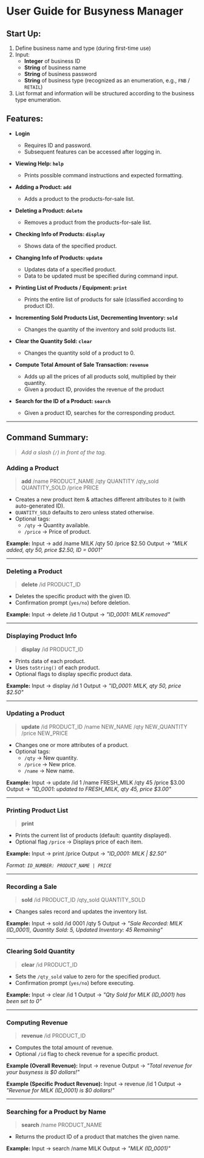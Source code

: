 <!-- @@author amirhusaini06 -->
# User Guide for Busyness Manager

## Start Up:
1. Define business name and type (during first-time use)
2. Input:
    - **Integer** of business ID
    - **String** of business name
    - **String** of business password
    - **String** of business type (recognized as an enumeration, e.g., `FNB` / `RETAIL`)
3. List format and information will be structured according to the business type enumeration.

## Features:
- **Login**
    - Requires ID and password.
    - Subsequent features can be accessed after logging in.

- **Viewing Help: `help`**
    - Prints possible command instructions and expected formatting.

- **Adding a Product: `add`**
    - Adds a product to the products-for-sale list.

- **Deleting a Product: `delete`**
    - Removes a product from the products-for-sale list.

- **Checking Info of Products: `display`**
    - Shows data of the specified product.

- **Changing Info of Products: `update`**
    - Updates data of a specified product.
    - Data to be updated must be specified during command input.

- **Printing List of Products / Equipment: `print`**
    - Prints the entire list of products for sale (classified according to product ID).

- **Incrementing Sold Products List, Decrementing Inventory: `sold`**
    - Changes the quantity of the inventory and sold products list.

- **Clear the Quantity Sold: `clear`**
    - Changes the quantity sold of a product to 0.

- **Compute Total Amount of Sale Transaction: `revenue`**
    - Adds up all the prices of all products sold, multiplied by their quantity.
    - Given a product ID, provides the revenue of the product

- **Search for the ID of a Product: `search`**
    - Given a product ID, searches for the corresponding product.

---

## Command Summary:
> *Add a slash (`/`) in front of the tag.*

### **Adding a Product**
> **add** /name PRODUCT_NAME /qty QUANTITY /qty_sold QUANTITY_SOLD /price PRICE

- Creates a new product item & attaches different attributes to it (with auto-generated ID).
- `QUANTITY_SOLD` defaults to zero unless stated otherwise.
- Optional tags:
    - `/qty` → Quantity available.
    - `/price` → Price of product.

**Example:**
Input -> add /name MILK /qty 50 /price $2.50
Output -> _"MILK added, qty 50, price $2.50, ID = 0001"_

---

### **Deleting a Product**
> **delete** /id PRODUCT_ID

- Deletes the specific product with the given ID.
- Confirmation prompt (`yes/no`) before deletion.

**Example:**
Input -> delete /id 1
Output -> _"ID_0001: MILK removed"_

---

### **Displaying Product Info**
> **display** /id PRODUCT_ID

- Prints data of each product.
- Uses `toString()` of each product.
- Optional flags to display specific product data.

**Example:**
Input -> display /id 1
Output -> _"ID_0001: MILK, qty 50, price $2.50"_

---

### **Updating a Product**
> **update** /id PRODUCT_ID /name NEW_NAME /qty NEW_QUANTITY /price NEW_PRICE

- Changes one or more attributes of a product.
- Optional tags:
    - `/qty` → New quantity.
    - `/price` → New price.
    - `/name` → New name.

**Example:**
Input -> update /id 1 /name FRESH_MILK /qty 45 /price $3.00
Output -> _"ID_0001: updated to FRESH_MILK, qty 45, price $3.00"_

---

### **Printing Product List**
> **print**

- Prints the current list of products (default: quantity displayed).
- Optional flag `/price` → Displays price of each item.

**Example:**
Input -> print /price
Output -> _"ID_0001: MILK | $2.50"_

_Format: `ID_NUMBER: PRODUCT_NAME | PRICE`_

---

### **Recording a Sale**
> **sold** /id PRODUCT_ID /qty_sold QUANTITY_SOLD

- Changes sales record and updates the inventory list.

**Example:**
Input -> sold /id 0001 /qty 5
Output -> _"Sale Recorded: MILK (ID_0001), Quantity Sold: 5, Updated Inventory: 45 Remaining"_

---

### **Clearing Sold Quantity**
> **clear** /id PRODUCT_ID

- Sets the `/qty_sold` value to zero for the specified product.
- Confirmation prompt (`yes/no`) before executing.

**Example:**
Input -> clear /id 1
Output -> _"Qty Sold for MILK (ID_0001) has been set to 0"_

---

### **Computing Revenue**
> **revenue** /id PRODUCT_ID

- Computes the total amount of revenue.
- Optional `/id` flag to check revenue for a specific product.

**Example (Overall Revenue):**
Input -> revenue
Output -> _"Total revenue for your busyness is $0 dollars!"_

**Example (Specific Product Revenue):**
Input -> revenue /id 1
Output -> _"Revenue for MILK (ID_0001) is $0 dollars!"_

---

### **Searching for a Product by Name**
> **search** /name PRODUCT_NAME

- Returns the product ID of a product that matches the given name.

**Example:**
Input -> search /name MILK
Output -> _"MILK (ID_0001)"_
